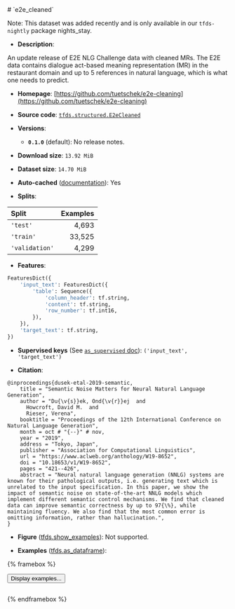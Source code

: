 <div itemscope itemtype="http://schema.org/Dataset">
  <div itemscope itemprop="includedInDataCatalog" itemtype="http://schema.org/DataCatalog">
    <meta itemprop="name" content="TensorFlow Datasets" />
  </div>
  <meta itemprop="name" content="e2e_cleaned" />
  <meta itemprop="description" content="An update release of E2E NLG Challenge data with cleaned MRs. The E2E data&#10;contains dialogue act-based meaning representation (MR) in the restaurant domain&#10;and up to 5 references in natural language, which is what one needs to predict.&#10;&#10;To use this dataset:&#10;&#10;```python&#10;import tensorflow_datasets as tfds&#10;&#10;ds = tfds.load(&#x27;e2e_cleaned&#x27;, split=&#x27;train&#x27;)&#10;for ex in ds.take(4):&#10;  print(ex)&#10;```&#10;&#10;See [the guide](https://www.tensorflow.org/datasets/overview) for more&#10;informations on [tensorflow_datasets](https://www.tensorflow.org/datasets).&#10;&#10;" />
  <meta itemprop="url" content="https://www.tensorflow.org/datasets/catalog/e2e_cleaned" />
  <meta itemprop="sameAs" content="https://github.com/tuetschek/e2e-cleaning" />
  <meta itemprop="citation" content="@inproceedings{dusek-etal-2019-semantic,&#10;    title = &quot;Semantic Noise Matters for Neural Natural Language Generation&quot;,&#10;    author = &quot;Du{\v{s}}ek, Ond{\v{r}}ej  and&#10;      Howcroft, David M.  and&#10;      Rieser, Verena&quot;,&#10;    booktitle = &quot;Proceedings of the 12th International Conference on Natural Language Generation&quot;,&#10;    month = oct # &quot;{--}&quot; # nov,&#10;    year = &quot;2019&quot;,&#10;    address = &quot;Tokyo, Japan&quot;,&#10;    publisher = &quot;Association for Computational Linguistics&quot;,&#10;    url = &quot;https://www.aclweb.org/anthology/W19-8652&quot;,&#10;    doi = &quot;10.18653/v1/W19-8652&quot;,&#10;    pages = &quot;421--426&quot;,&#10;    abstract = &quot;Neural natural language generation (NNLG) systems are known for their pathological outputs, i.e. generating text which is unrelated to the input specification. In this paper, we show the impact of semantic noise on state-of-the-art NNLG models which implement different semantic control mechanisms. We find that cleaned data can improve semantic correctness by up to 97{\%}, while maintaining fluency. We also find that the most common error is omitting information, rather than hallucination.&quot;,&#10;}" />
</div>
# `e2e_cleaned`

Note: This dataset was added recently and is only available in our
`tfds-nightly` package  <span class="material-icons" title="Available only in the tfds-nightly package">nights_stay</span>.

*   **Description**:

An update release of E2E NLG Challenge data with cleaned MRs. The E2E data
contains dialogue act-based meaning representation (MR) in the restaurant domain
and up to 5 references in natural language, which is what one needs to predict.

*   **Homepage**: [https://github.com/tuetschek/e2e-cleaning](https://github.com/tuetschek/e2e-cleaning)

*   **Source code**: [`tfds.structured.E2eCleaned`](https://github.com/tensorflow/datasets/tree/master/tensorflow_datasets/structured/e2e_cleaned.py)

*   **Versions**:

    * **`0.1.0`** (default): No release notes.

*   **Download size**: `13.92 MiB`

*   **Dataset size**: `14.70 MiB`

*   **Auto-cached** ([documentation](https://www.tensorflow.org/datasets/performances#auto-caching)): Yes

*   **Splits**:

Split  | Examples
:----- | -------:
`'test'` | 4,693
`'train'` | 33,525
`'validation'` | 4,299

*   **Features**:

```python
FeaturesDict({
    'input_text': FeaturesDict({
        'table': Sequence({
            'column_header': tf.string,
            'content': tf.string,
            'row_number': tf.int16,
        }),
    }),
    'target_text': tf.string,
})
```

*   **Supervised keys** (See [`as_supervised` doc](https://www.tensorflow.org/datasets/api_docs/python/tfds/load#args)): `('input_text', 'target_text')`

*   **Citation**:

```
@inproceedings{dusek-etal-2019-semantic,
    title = "Semantic Noise Matters for Neural Natural Language Generation",
    author = "Du{\v{s}}ek, Ond{\v{r}}ej  and
      Howcroft, David M.  and
      Rieser, Verena",
    booktitle = "Proceedings of the 12th International Conference on Natural Language Generation",
    month = oct # "{--}" # nov,
    year = "2019",
    address = "Tokyo, Japan",
    publisher = "Association for Computational Linguistics",
    url = "https://www.aclweb.org/anthology/W19-8652",
    doi = "10.18653/v1/W19-8652",
    pages = "421--426",
    abstract = "Neural natural language generation (NNLG) systems are known for their pathological outputs, i.e. generating text which is unrelated to the input specification. In this paper, we show the impact of semantic noise on state-of-the-art NNLG models which implement different semantic control mechanisms. We find that cleaned data can improve semantic correctness by up to 97{\%}, while maintaining fluency. We also find that the most common error is omitting information, rather than hallucination.",
}
```

*   **Figure** ([tfds.show_examples](https://www.tensorflow.org/datasets/api_docs/python/tfds/visualization/show_examples)): Not supported.

*   **Examples** ([tfds.as_dataframe](https://www.tensorflow.org/datasets/api_docs/python/tfds/as_dataframe)):

<!-- mdformat off(HTML should not be auto-formatted) -->

{% framebox %}

<button id="displaydataframe">Display examples...</button>
<div id="dataframecontent" style="overflow-x:scroll"></div>

<script src="https://www.gstatic.com/external_hosted/jquery2.min.js"></script>

<script>
var url = "https://storage.googleapis.com/tfds-data/visualization/dataframe/e2e_cleaned-0.1.0.html";
$(document).ready(() => {
  $("#displaydataframe").click((event) => {
    // Disable the button after clicking (dataframe loaded only once).
    $("#displaydataframe").prop("disabled", true);

    // Pre-fetch and display the content
    $.get(url, (data) => {
      $("#dataframecontent").html(data);
    }).fail(() => {
      $("#dataframecontent").html(
        'Error loading examples. If the error persist, please open '
        + 'a new issue.'
      );
    });
  });
});
</script>

{% endframebox %}

<!-- mdformat on -->
